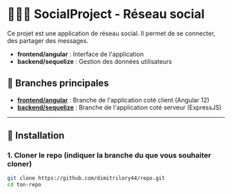 # 🧑‍🤝‍🧑 SocialProject - Réseau social

Ce projet est une application de réseau social. Il permet de se connecter, des partager des messages.

- **frontend/angular** : Interface de l'application
- **backend/sequelize** : Gestion des données utilisateurs


## 🌱 Branches principales

- **[frontend/angular](https://github.com/dimitrilory44/SocialProject/tree/frontend/angular)** : Branche de l'application coté client (Angular 12)
- **[backend/sequelize](https://github.com/dimitrilory44/SocialProject/tree/backend/sequelize)** : Branche de l'application coté serveur (ExpressJS)

---

## 🔧 Installation

### 1. Cloner le repo (indiquer la branche du que vous souhaiter cloner)

```bash
git clone https://github.com/dimitrilory44/repo.git
cd ton-repo
